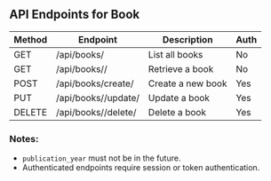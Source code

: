 ## API Endpoints for Book

| Method | Endpoint                | Description             | Auth |
|--------|-------------------------|-------------------------|------|
| GET    | /api/books/             | List all books          | No   |
| GET    | /api/books/<id>/        | Retrieve a book         | No   |
| POST   | /api/books/create/      | Create a new book       | Yes  |
| PUT    | /api/books/<id>/update/ | Update a book           | Yes  |
| DELETE | /api/books/<id>/delete/ | Delete a book           | Yes  |

### Notes:
- `publication_year` must not be in the future.
- Authenticated endpoints require session or token authentication.
